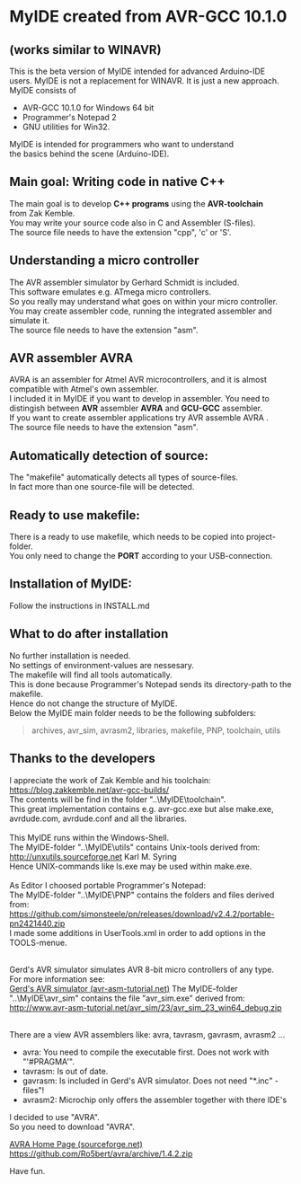 # MyIDE created from AVR-GCC 10.1.0 
## (works similar to WINAVR)
This is the beta version of MyIDE intended for advanced Arduino-IDE<br>
users. MyIDE is not a replacement for WINAVR. It is just a new approach.<br>
MyIDE consists of <br>
* AVR-GCC 10.1.0 for Windows 64 bit
* Programmer's Notepad 2
* GNU utilities for Win32.<br>

MyIDE is intended for programmers who want to understand<br>
the basics behind the scene (Arduino-IDE).
## Main goal: Writing code in native C++
The main goal is to develop **C++ programs** using the **AVR-toolchain**<br>
from Zak Kemble.<br>
You may write your source code also in C and Assembler (S-files).<br>
The source file needs to have the extension "cpp", 'c' or 'S'.<br>

## Understanding a micro controller
The AVR assembler simulator by Gerhard Schmidt is included.<br>
This software emulates e.g. ATmega micro controllers.<br>
So you really may understand what goes on within your micro controller.<br>
You may create assembler code, running the integrated assembler and simulate it.<br>
The source file needs to have the extension "asm".<br>

## AVR assembler AVRA
AVRA is an assembler for Atmel AVR microcontrollers, and it is almost<br> compatible with Atmel's own assembler.<br>
I included it in MyIDE if you want to develop in assembler.
You need to distingish between **AVR** assembler **AVRA** and **GCU-GCC** assembler.<br>
If you want to create assembler applications try AVR assemble AVRA .<br>
The source file needs to have the extension "asm".<br>

## Automatically detection of source:<br>
The "makefile" automatically detects all types of source-files.<br>
In fact more than one source-file will be detected.<br>

## Ready to use makefile:<br>
There is a ready to use makefile, which needs to be copied into project-folder.<br>
You only need to change the **PORT** according to your USB-connection.
## Installation of MyIDE:<br>
Follow the instructions in INSTALL.md
## What to do after installation
No further installation is needed.<br>
No settings of environment-values are nessesary.<br>
The makefile will find all tools automatically.<br>
This is done because Programmer's Notepad sends its directory-path to the makefile.<br>
Hence do not change the structure of MyIDE.<br>
Below the MyIDE main folder needs to be the following subfolders: <br>
> archives, avr_sim, avrasm2, libraries, makefile, PNP, toolchain, utils<br>

## Thanks to the developers<br>
I appreciate the work of Zak Kemble and his toolchain:<br>
https://blog.zakkemble.net/avr-gcc-builds/<br>
The contents will be find in the folder "..\MyIDE\toolchain".<br>
This great implementation contains e.g. avr-gcc.exe but alse make.exe,<br>
avrdude.com, avrdude.conf and all the libraries.<br>
<br>
This MyIDE runs within the Windows-Shell.<br>
The MyIDE-folder "..\MyIDE\utils" contains Unix-tools derived from:<br>
http://unxutils.sourceforge.net Karl M. Syring<br>
Hence UNIX-commands like ls.exe may be used within make.exe.<br>
<br>
As Editor I choosed portable Programmer's Notepad:<br>
The MyIDE-folder "..\MyIDE\PNP" contains the folders and files derived from:<br>
https://github.com/simonsteele/pn/releases/download/v2.4.2/portable-pn2421440.zip<br>
I made some additions in UserTools.xml in order to add options in the TOOLS-menue.<br>
<br>

Gerd's AVR simulator simulates AVR 8-bit micro controllers of any type.<br>
For more information see: <br>
[Gerd's AVR simulator (avr-asm-tutorial.net)](http://www.avr-asm-tutorial.net/avr_sim/index_en.html)
The MyIDE-folder "..\MyIDE\avr_sim" contains the file "avr_sim.exe" derived from:<br>
http://www.avr-asm-tutorial.net/avr_sim/23/avr_sim_23_win64_debug.zip<br><br>

There are a view AVR assemblers like: avra, tavrasm, gavrasm, avrasm2 ...<br>

- avra: You need to compile the executable first. Does not work with "'#PRAGMA'".<br>
- tavrasm: Is out of date.<br>
- gavrasm: Is included in Gerd's AVR simulator. Does not need "*.inc" -files"!<br>
- avrasm2: Microchip only offers the assembler together with there IDE's<br>

I decided to use "AVRA".<br>
So you need to download "AVRA".<br>

[AVRA Home Page (sourceforge.net)](http://avra.sourceforge.net/)
https://github.com/Ro5bert/avra/archive/1.4.2.zip




Have fun.

